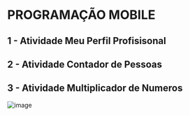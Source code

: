 # PROGRAMAÇÃO MOBILE

## 1 - Atividade Meu Perfil Profisisonal 

## 2 - Atividade Contador de Pessoas 

## 3 - Atividade Multiplicador de Numeros 

![image](https://github.com/GustavoSanchesPavani/Mobile/assets/60950245/5f20987e-af57-4f05-8789-3debf2fc2ec5)
 
